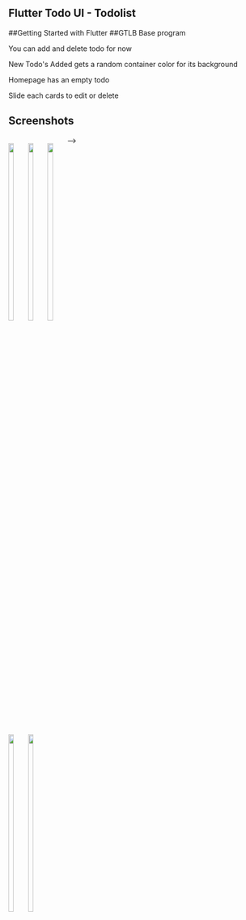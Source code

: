 ## Flutter Todo UI  - Todolist 


##Getting Started with Flutter
##GTLB Base program


<p> You can add and delete todo for now <p>
  <p>New Todo's Added gets a random container color for its background<p>
    <p> Homepage has an empty todo<p>
      <p> Slide each cards to edit or delete<p>

## Screenshots

<p style="float: left;">
  <img src="https://github.com/Richmond-Nunoo/flutter-todo-basic/blob/main/flutter_02.png" width="30%"/>
  <img src="https://github.com/Richmond-Nunoo/flutter-todo-basic/blob/main/flutter_05.png" width="30%"/>
  <img src="https://github.com/Richmond-Nunoo/flutter-todo-basic/blob/main/flutter_01.png" width="30%"/>
   <img src="https://github.com/Richmond-Nunoo/flutter-todo-basic/blob/main/flutter_03.png" width="30%"/>
   <img src="https://github.com/Richmond-Nunoo/flutter-todo-basic/blob/main/flutter_06.png" width="30%"/>
</p> -->
